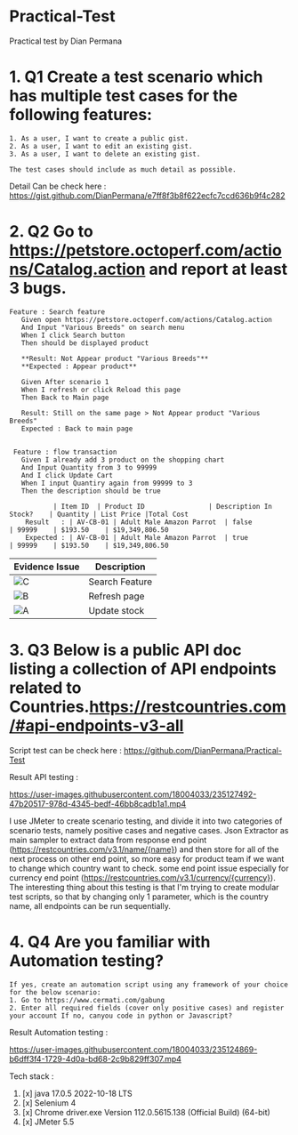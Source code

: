 # Practical-Test
Practical test by Dian Permana

# 1. Q1 Create a test scenario which has multiple test cases for the following features:
```
1. As a user, I want to create a public gist.	
2. As a user, I want to edit an existing gist.	
3. As a user, I want to delete an existing gist.	

The test cases should include as much detail as possible.
```

Detail Can be check here : https://gist.github.com/DianPermana/e7ff8f3b8f622ecfc7ccd636b9f4c282 

# 2. Q2 Go to https://petstore.octoperf.com/actions/Catalog.action and report at least 3 bugs.

```
Feature : Search feature
   Given open https://petstore.octoperf.com/actions/Catalog.action
   And Input "Various Breeds" on search menu
   When I click Search button
   Then should be displayed product
   
   **Result: Not Appear product "Various Breeds"**
   **Expected : Appear product**
   
   Given After scenario 1
   When I refresh or click Reload this page
   Then Back to Main page
	
   Result: Still on the same page > Not Appear product "Various Breeds"
   Expected : Back to main page 
  
  
 Feature : flow transaction
   Given I already add 3 product on the shopping chart
   And Input Quantity from 3 to 99999
   And I click Update Cart
   When I input Quantiry again from 99999 to 3 
   Then the description should be true
	
	       | Item ID  | Product ID	              | Description In Stock?	 | Quantity	| List Price |Total Cost
    Result   : | AV-CB-01 | Adult Male Amazon Parrot  |	false	                 | 99999    | $193.50	 | $19,349,806.50
    Expected : | AV-CB-01 | Adult Male Amazon Parrot  |	true	                 | 99999    | $193.50	 | $19,349,806.50
```

| Evidence Issue  | Description |
| -------------   | ------------- |
| ![C](https://user-images.githubusercontent.com/18004033/235122184-7f7a2341-bb14-4edc-bdc6-9573af62faec.PNG)  | Search Feature  |
| ![B](https://user-images.githubusercontent.com/18004033/235122573-c220e099-9ec4-4520-b9af-d2fec03c4cf2.PNG)  | Refresh page    |
| ![A](https://user-images.githubusercontent.com/18004033/235122674-9e3ff885-a043-4b85-9414-dd016c01d048.PNG)  | Update stock    |




# 3. Q3 Below is a public API doc listing a collection of API endpoints related to Countries.https://restcountries.com/#api-endpoints-v3-all


Script test can be check here : https://github.com/DianPermana/Practical-Test 

Result API testing : 

https://user-images.githubusercontent.com/18004033/235127492-47b20517-978d-4345-bedf-46bb8cadb1a1.mp4

I use JMeter to create scenario testing, and divide it into two categories of scenario tests, namely positive cases and negative cases. Json Extractor as main sampler to extract data from response end point (https://restcountries.com/v3.1/name/{name}) and then store for all of the next process on other end point, so more easy for product team if we want to change which country want to check. some end point issue especially for currency end point (https://restcountries.com/v3.1/currency/{currency}). The interesting thing about this testing is that I'm trying to create modular test scripts, so that by changing only 1 parameter, which is the country name, all endpoints can be run sequentially.

# 4. Q4 Are you familiar with Automation testing?
```
If yes, create an automation script using any framework of your choice for the below scenario:
1. Go to https://www.cermati.com/gabung
2. Enter all required fields (cover only positive cases) and register your account If no, canyou code in python or Javascript?
```

Result Automation testing : 

https://user-images.githubusercontent.com/18004033/235124869-b6dff3f4-1729-4d0a-bd68-2c9b829ff307.mp4


Tech stack : 

1. [x] java 17.0.5 2022-10-18 LTS
2. [x] Selenium 4
3. [x] Chrome driver.exe Version 112.0.5615.138 (Official Build) (64-bit)
4. [x] JMeter 5.5



